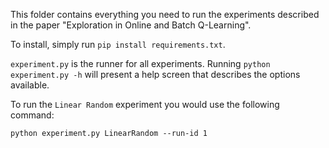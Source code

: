 This folder contains everything you need to run the experiments described in
the paper "Exploration in Online and Batch Q-Learning".

To install, simply run `pip install requirements.txt`.

`experiment.py` is the runner for all experiments.
Running `python experiment.py -h` will present a help screen that describes
the options available.

To run the `Linear Random` experiment you would use the following command:

`python experiment.py LinearRandom --run-id 1`
